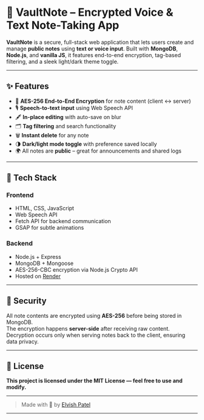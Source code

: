# 🔐 VaultNote – Encrypted Voice & Text Note-Taking App

**VaultNote** is a secure, full-stack web application that lets users create and manage **public notes** using **text or voice input**. Built with **MongoDB**, **Node.js**, and **vanilla JS**, it features end-to-end encryption, tag-based filtering, and a sleek light/dark theme toggle.

---

## ✨ Features

- 🔐 **AES-256 End-to-End Encryption** for note content (client ↔ server)
- 🎙️ **Speech-to-text input** using Web Speech API
- 🖋️ **In-place editing** with auto-save on blur
- 🗂️ **Tag filtering** and search functionality
- 🗑️ **Instant delete** for any note
- 🌗 **Dark/light mode toggle** with preference saved locally
- 🌍 All notes are **public** – great for announcements and shared logs

---

## 🧱 Tech Stack

### Frontend
- HTML, CSS, JavaScript
- Web Speech API
- Fetch API for backend communication
- GSAP for subtle animations

### Backend
- Node.js + Express
- MongoDB + Mongoose
- AES-256-CBC encryption via Node.js Crypto API
- Hosted on [Render](https://render.com/)

---

## 🔐 Security

All note contents are encrypted using **AES-256** before being stored in MongoDB.  
The encryption happens **server-side** after receiving raw content.  
Decryption occurs only when serving notes back to the client, ensuring data privacy.

---

## 📄 License

**This project is licensed under the MIT License — feel free to use and modify.**

---

> Made with 💙 by [Elvish Patel](https://github.com/elvishpatel)

---
